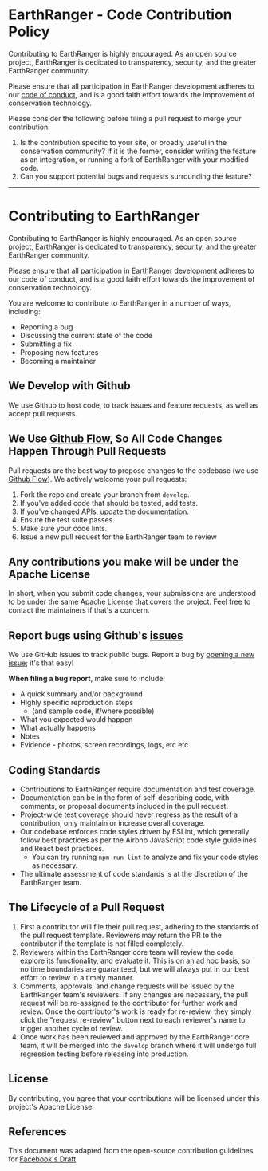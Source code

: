 # EarthRanger - Code Contribution Policy

Contributing to EarthRanger is highly encouraged. As an open source project, EarthRanger is dedicated to transparency, security, and the greater EarthRanger community.

Please ensure that all participation in EarthRanger development adheres to our [code of conduct](CODE_OF_CONDUCT_LINK_HERE), and is a good faith effort towards the improvement of conservation technology.

Please consider the following before filing a pull request to merge your contribution:

1. Is the contribution specific to your site, or broadly useful in the conservation community? If it is the former, consider writing the feature as an integration, or running a fork of EarthRanger with your modified code.
2. Can you support potential bugs and requests surrounding the feature?

---


# Contributing to EarthRanger
Contributing to EarthRanger is highly encouraged. As an open source project, EarthRanger is dedicated to transparency, security, and the greater EarthRanger community.

Please ensure that all participation in EarthRanger development adheres to our code of conduct, and is a good faith effort towards the improvement of conservation technology.

You are welcome to contribute to EarthRanger in a number of ways, including:
- Reporting a bug
- Discussing the current state of the code
- Submitting a fix
- Proposing new features
- Becoming a maintainer

## We Develop with Github
We use Github to host code, to track issues and feature requests, as well as accept pull requests.

## We Use [Github Flow](https://docs.github.com/en/get-started/quickstart/github-flow), So All Code Changes Happen Through Pull Requests
Pull requests are the best way to propose changes to the codebase (we use [Github Flow](https://guides.github.com/introduction/flow/index.html)). We actively welcome your pull requests:

1. Fork the repo and create your branch from `develop`.
2. If you've added code that should be tested, add tests.
3. If you've changed APIs, update the documentation.
4. Ensure the test suite passes.
5. Make sure your code lints.
6. Issue a new pull request for the EarthRanger team to review

## Any contributions you make will be under the Apache License
In short, when you submit code changes, your submissions are understood to be under the same [Apache License](LINK_TO_LICENSE_FILE_HERE) that covers the project. Feel free to contact the maintainers if that's a concern.

## Report bugs using Github's [issues](https://github.com/briandk/transcriptase-atom/issues)
We use GitHub issues to track public bugs. Report a bug by [opening a new issue](); it's that easy!

**When filing a bug report**, make sure to include:
- A quick summary and/or background
- Highly specific reproduction steps
  - (and sample code, if/where possible)
- What you expected would happen
- What actually happens
- Notes
- Evidence - photos, screen recordings, logs, etc etc


## Coding Standards
* Contributions to EarthRanger require documentation and test coverage.
* Documentation can be in the form of self-describing code, with comments, or proposal documents included in the pull request.
* Project-wide test coverage should never regress as the result of a contribution, only maintain or increase overall coverage.
* Our codebase enforces code styles driven by ESLint, which generally follow best practices as per the Airbnb JavaScript code style guidelines and React best practices.
  * You can try running `npm run lint` to analyze and fix your code styles as necessary.
* The ultimate assessment of code standards is at the discretion of the EarthRanger team.


## The Lifecycle of a Pull Request
1. First a contributor will file their pull request, adhering to the standards of the pull request template. Reviewers may return the PR to the contributor if the template is not filled completely.
2. Reviewers within the EarthRanger core team will review the code, explore its functionality, and evaluate it. This is on an ad hoc basis, so no time boundaries are guaranteed, but we will always put in our best effort to review in a timely manner.
3. Comments, approvals, and change requests will be issued by the EarthRanger team's reviewers. If any changes are necessary, the pull request will be re-assigned to the contributor for further work and review. Once the contributor's work is ready for re-review, they simply click the "request re-review" button next to each reviewer's name to trigger another cycle of review.
4. Once work has been reviewed and approved by the EarthRanger core team, it will be merged into the `develop` branch where it will undergo full regression testing before releasing into production.

## License
By contributing, you agree that your contributions will be licensed under this project's Apache License.

## References
This document was adapted from the open-source contribution guidelines for [Facebook's Draft](https://github.com/facebook/draft-js/blob/a9316a723f9e918afde44dea68b5f9f39b7d9b00/CONTRIBUTING.md)

